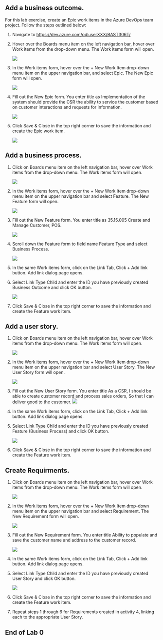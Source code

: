 


## Add a business outcome.


For this lab exercise, create an Epic work items in the Azure DevOps team project.
Follow the steps outlined below:


1. Navigate to https://dev.azure.com/odluserXXX/BAST306T/

1. Hover over the Boards menu item on the left navigation bar, hover over Work items from the drop-down menu.  The Work items form    will open.
    
    ![](https://github.com/sumitmalik51/BAST306T-Labs/blob/master/Lab0/images/snap1.png)
   
   
1. In the Work items form, hover over the + New Work Item drop-down menu item on the upper navigation bar, and select Epic.  The New Epic form will open.

    ![](https://github.com/sumitmalik51/BAST306T-Labs/blob/master/Lab0/images/snap2.png)

1. Fill out the New Epic form.  You enter title as Implementation of the system should provide the CSR the ability to service the customer based on customer interactions and requests for information. 

    ![](https://github.com/sumitmalik51/BAST306T-Labs/blob/master/Lab0/images/snap3.png)
     
1. Click Save & Close in the top right corner to save the information and create the Epic work item.

    ![](https://github.com/sumitmalik51/BAST306T-Labs/blob/master/Lab0/images/snap4.png)
  
  
## Add a business process.

1. Click on Boards menu item on the left navigation bar, hover over Work items from the drop-down menu.  The Work items form will open.

    ![](https://github.com/sumitmalik51/BAST306T-Labs/blob/master/Lab0/images/snap5.png)
  
1. In the Work items form, hover over the + New Work Item drop-down menu item on the upper navigation bar and select Feature.  The New Feature form will open.

    ![](https://github.com/sumitmalik51/BAST306T-Labs/blob/master/Lab0/images/snap6.png)

1. Fill out the New Feature form. You enter title as 35.15.005 Create and Manage Customer, POS.

    ![](https://github.com/sumitmalik51/BAST306T-Labs/blob/master/Lab0/images/snap7.png)
  
1. Scroll down the Feature form to field name Feature Type and select Business Process.

    ![](https://github.com/sumitmalik51/BAST306T-Labs/blob/master/Lab0/images/snap8.png)
  
1. In the same Work items form, click on the Link  Tab, Click + Add link button. Add link dialog page opens.
 
1. Select Link Type Child and enter the ID you have previously created Business Outcome and click OK button.

    ![](https://github.com/sumitmalik51/BAST306T-Labs/blob/master/Lab0/images/snap9.png)
  
1. Click Save & Close in the top right corner to save the information and create the Feature work item.


## Add a user story.

1. Click on Boards menu item on the left navigation bar, hover over Work items from the drop-down menu.  The Work items form will open.
  
    ![](https://github.com/sumitmalik51/BAST306T-Labs/blob/master/Lab0/images/snap10.png)


1. In the Work items form, hover over the + New Work Item drop-down menu item on the upper navigation bar and select User Story.  The New User Story form will open.

    ![](https://github.com/sumitmalik51/BAST306T-Labs/blob/master/Lab0/images/snap11.png)

1. Fill out the New User Story form.  You enter title As a CSR, I should be able to create customer record and process sales orders, So that I can deliver good to the customer. 
    ![](https://github.com/sumitmalik51/BAST306T-Labs/blob/master/Lab0/images/snap12.png)
  
1. In the same Work items form, click on the Link  Tab, Click + Add link button. Add link dialog page opens.

1. Select Link Type Child and enter the ID you have previously created Feature (Business Process) and click OK button.

    ![](https://github.com/sumitmalik51/BAST306T-Labs/blob/master/Lab0/images/snap13.png)

1. Click Save & Close in the top right corner to save the information and create the Feature work item.


## Create Requirments.

1. Click on Boards menu item on the left navigation bar, hover over Work items from the drop-down menu.  The Work items form will open.

    ![](https://github.com/sumitmalik51/BAST306T-Labs/blob/master/Lab0/images/snap14.png)


1. In the Work items form, hover over the + New Work Item drop-down menu item on the upper navigation bar and select Requirement.  The New Requirement form will open.

    ![](https://github.com/sumitmalik51/BAST306T-Labs/blob/master/Lab0/images/snap15.png)


1. Fill out the New Requirement form.  You enter title Ability to populate and save the customer name and address to the customer record. 

    ![](https://github.com/sumitmalik51/BAST306T-Labs/blob/master/Lab0/images/snap16.png)
   
   
1. In the same Work items form, click on the Link  Tab, Click + Add link button. Add link dialog page opens.

1. Select Link Type Child and enter the ID you have previously created User Story and click OK button.

    ![](https://github.com/sumitmalik51/BAST306T-Labs/blob/master/Lab0/images/snap17.png)
   
1. Click Save & Close in the top right corner to save the information and create the Feature work item.

1. Repeat steps 1 through 6 for Requirements created in activity 4, linking each to the appropriate User Story.


## End of Lab 0

